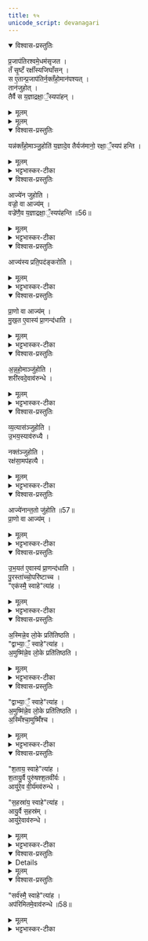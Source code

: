 ```yaml
---
title: १५
unicode_script: devanagari
---
```


<details open><summary>विश्वास-प्रस्तुतिः</summary>

प्र॒जाप॑तिरश्वमे॒धम॑सृजत ।  
तँ सृ॒ष्टँ रक्षाँ॑स्यजिघाँसन् ।  
स ए॒तान्प्र॒जाप॑तिर्न॒क्तँहो॒मान॑पश्यत् ।  
तान॑जुहोत् ।  
तैर्वै स य॒ज्ञाद्रक्षा॒ँ॒स्यपा॑हन् ।  
</details>

<details><summary>मूलम्</summary>

प्र॒जाप॑तिरश्वमे॒धम॑सृजत ।  
तँ सृ॒ष्टँ रक्षाँ॑स्यजिघाँसन् ।  
स ए॒तान्प्र॒जाप॑तिर्न॒क्तँहो॒मान॑पश्यत् ।  
तान॑जुहोत् ।  
तैर्वै स य॒ज्ञाद्रक्षा॒ँ॒स्यपा॑हन् ।  
</details>


<details><summary>मूलम्</summary>

यन्न॑क्तँहो॒माञ्जु॒होति॑ ।  
य॒ज्ञादे॒व तैर्यज॑मानो॒ रक्षा॒ँ॒स्यप॑ हन्ति ।  
</details>

<details open><summary>विश्वास-प्रस्तुतिः</summary>

यन्न॑क्तँहो॒माञ्जु॒होति॑  य॒ज्ञादे॒व तैर्यज॑मानो॒ रक्षा॒ँ॒स्यप॑ हन्ति ।  
</details>

<details><summary>मूलम्</summary>

यन्न॑क्तँहो॒माञ्जु॒होति॑  य॒ज्ञादे॒व तैर्यज॑मानो॒ रक्षा॒ँ॒स्यप॑ हन्ति ।  
</details>

<details><summary>भट्टभास्कर-टीका</summary>

1प्रजापतिरश्वमेधमित्यादि ॥ गतम् ।  
</details>

<details open><summary>विश्वास-प्रस्तुतिः</summary>

आज्ये॑न जुहोति ।  
वज्रो॒ वा आज्य॑म् ।  
वज्रे॑णै॒व य॒ज्ञाद्रक्षा॒ँ॒स्यप॑हन्ति ॥56॥  
</details>

<details><summary>मूलम्</summary>

आज्ये॑न जुहोति ।  
वज्रो॒ वा आज्य॑म् ।  
वज्रे॑णै॒व य॒ज्ञाद्रक्षा॒ँ॒स्यप॑हन्ति ॥56॥  
</details>

<details><summary>भट्टभास्कर-टीका</summary>

वज्रो वा इति । अनिष्टनिवारणसाधनत्वसाम्यात् ।  
</details>

<details open><summary>विश्वास-प्रस्तुतिः</summary>

आज्य॑स्य प्रति॒पद॑ङ्करोति ।  
</details>

<details><summary>मूलम्</summary>

आज्य॑स्य प्रति॒पद॑ङ्करोति ।  
</details>

<details><summary>भट्टभास्कर-टीका</summary>

प्रतिपदं उपक्रमं आज्यस्य करोति जुहोति प्रथमं आज्यस्य करोति । प्रथममनुवाकमित्येके । प्रत्यनुवाकं प्रथमाहुतिमित्यन्ये ।  
</details>

<details open><summary>विश्वास-प्रस्तुतिः</summary>

प्रा॒णो वा आज्य॑म् ।  
मु॒ख॒त ए॒वास्य॑ प्रा॒णन्द॑धाति ।  
</details>

<details><summary>मूलम्</summary>

प्रा॒णो वा आज्य॑म् ।  
मु॒ख॒त ए॒वास्य॑ प्रा॒णन्द॑धाति ।  
</details>

<details><summary>भट्टभास्कर-टीका</summary>

प्राणो वा इति । तत्स्थितिहेतुत्वात् ।  
</details>

<details open><summary>विश्वास-प्रस्तुतिः</summary>

अ॒न्न॒हो॒माञ्जु॑होति ।  
शरी॑रवदे॒वाव॑रुन्धे ।  
</details>

<details><summary>मूलम्</summary>

अ॒न्न॒हो॒माञ्जु॑होति ।  
शरी॑रवदे॒वाव॑रुन्धे ।  
</details>

<details><summary>भट्टभास्कर-टीका</summary>

शरीरवदिति । अन्नपरिणामत्वात् शरीरस्य, शरीरवत् सर्वं वस्तु गवादिकं लभते ।  
</details>

<details open><summary>विश्वास-प्रस्तुतिः</summary>

व्य॒त्यास॑ञ्जुहोति ।  
उ॒भय॒स्याव॑रुध्यै ।  

नक्त॑ञ्जुहोति ।  
रक्ष॑सा॒मप॑हत्यै ।  
</details>

<details><summary>मूलम्</summary>

व्य॒त्यास॑ञ्जुहोति ।  
उ॒भय॒स्याव॑रुध्यै ।  

नक्त॑ञ्जुहोति ।  
रक्ष॑सा॒मप॑हत्यै ।  
</details>

<details><summary>भट्टभास्कर-टीका</summary>

व्यत्यासमिति । व्यत्यस्य व्यत्यस्य आज्यं अन्नं आज्यं अन्नमिति । अयुजोऽनुवाकान् प्रथमादिनवमान्तान् आज्येन । युजस्तु द्वितीयादिदशमान्तानन्नेन ।  
</details>

<details open><summary>विश्वास-प्रस्तुतिः</summary>

आज्ये॑नान्त॒तो जु॑होति ॥57॥  
प्रा॒णो वा आज्य॑म् ।  
</details>

<details><summary>मूलम्</summary>

आज्ये॑नान्त॒तो जु॑होति ॥57॥  
प्रा॒णो वा आज्य॑म् ।  
</details>

<details><summary>भट्टभास्कर-टीका</summary>

अन्तत इति । अन्त्यानुवाकमित्येके । सर्वस्मा इत्येतत् प्रत्यनुवाकमित्यन्ये । 'उषसे स्वाहा व्युष्ट्यै स्वाहा' इत्यतः प्रागित्यपरे ।  
</details>

<details open><summary>विश्वास-प्रस्तुतिः</summary>

उ॒भ॒यत॑ ए॒वास्य॑ प्रा॒णन्द॑धाति ।  
पु॒रस्ता॑च्चो॒परि॑ष्टाच्च ।  
"एक॑स्मै॒ स्वाहे"त्या॑ह ।  
</details>

<details><summary>मूलम्</summary>

उ॒भ॒यत॑ ए॒वास्य॑ प्रा॒णन्द॑धाति ।  
पु॒रस्ता॑च्चो॒परि॑ष्टाच्च ।  
"एक॑स्मै॒ स्वाहे"त्या॑ह ।  
</details>

<details><summary>भट्टभास्कर-टीका</summary>

उभयत इति । आदावन्ते च आज्यस्य होमात् ।  
</details>

<details open><summary>विश्वास-प्रस्तुतिः</summary>

अ॒स्मिन्ने॒व लो॒के प्रति॑तिष्ठति ।  
"द्वाभ्या॒ँ॒ स्वाहे"त्या॑ह ।  
अ॒मुष्मि॑न्ने॒व लो॒के प्रति॑तिष्ठति ।  
</details>

<details><summary>मूलम्</summary>

अ॒स्मिन्ने॒व लो॒के प्रति॑तिष्ठति ।  
"द्वाभ्या॒ँ॒ स्वाहे"त्या॑ह ।  
अ॒मुष्मि॑न्ने॒व लो॒के प्रति॑तिष्ठति ।  
</details>

<details><summary>भट्टभास्कर-टीका</summary>

अस्मिन् इति । प्राथम्यात् प्रथमेनायुग्महोमेन मनुष्यलोके प्रतितिष्ठति । द्वितीयत्वात् द्वितीयेन युग्महोमेन अमुष्मिन् स्वर्गादिलोके प्रतितिष्ठति । उपलक्षणे चैते युग्मायुग्मसंख्यानाम् ।  
</details>

<details open><summary>विश्वास-प्रस्तुतिः</summary>

"द्वाभ्या॒ँ॒ स्वाहे"त्या॑ह ।  
अ॒मुष्मि॑न्ने॒व लो॒के प्रति॑तिष्ठति ।  
अ॒स्मिँश्चा॒मुष्मिँ॑श्च ।  
</details>

<details><summary>मूलम्</summary>

"द्वाभ्या॒ँ॒ स्वाहे"त्या॑ह ।  
अ॒मुष्मि॑न्ने॒व लो॒के प्रति॑तिष्ठति ।  
अ॒स्मिँश्चा॒मुष्मिँ॑श्च ।  
</details>

<details><summary>भट्टभास्कर-टीका</summary>

किमन्यतरलोकप्रतिष्ठैव? नेत्याह - उभयोरेवेति । उभयसंख्याहोमेन उभयलोकप्रीतष्ठेति भावः ॥
</details>

<details open><summary>विश्वास-प्रस्तुतिः</summary>

"श॒ताय॒ स्वाहे"त्या॑ह ।  
श॒तायु॒र्वै पुरु॑षश्श॒तवी॑र्यः ।  
आयु॑रे॒व वी॒र्य॑मव॑रुन्धे ।  

"स॒हस्रा॑य॒ स्वाहे"त्या॑ह ।  
आयु॒र्वै स॒हस्र॑म् ।  
आयु॑रे॒वाव॑रुन्धे ।  
</details>

<details><summary>मूलम्</summary>

"श॒ताय॒ स्वाहे"त्या॑ह ।  
श॒तायु॒र्वै पुरु॑षश्श॒तवी॑र्यः ।  
आयु॑रे॒व वी॒र्य॑मव॑रुन्धे ।  

"स॒हस्रा॑य॒ स्वाहे"त्या॑ह ।  
आयु॒र्वै स॒हस्र॑म् ।  
आयु॑रे॒वाव॑रुन्धे ।  
</details>

<details><summary>भट्टभास्कर-टीका</summary>

2शतायुर्वा इति ॥ प्रत्यनुवाकं शतसंख्यान्वयात् शतसंख्ययोः पुरुषायुर्वीर्ययोर्लाभः ।  
</details>

<details open><summary>विश्वास-प्रस्तुतिः</summary>


<details>
</details>

<details><summary>मूलम्</summary>


<details>
</details>

<summary>भट्टभास्कर-टीका</summary>

आयुर्वा इति । एवं एकस्मा इत्यारभ्य नवभिरनुवाकैः सहस्रान्ताः संख्याः हुताः । बहुप्रकारत्वात् सहस्रमित्यायुरुच्यते । सर्वं अभिमतं आयुर्लभते सहस्रावधिकमिति यावत् ।  
</details>

<details open><summary>विश्वास-प्रस्तुतिः</summary>

"सर्व॑स्मै॒ स्वाहे"त्या॑ह ।  
अप॑रिमितमे॒वाव॑रुन्धे ॥58॥  
</details>

<details><summary>मूलम्</summary>

"सर्व॑स्मै॒ स्वाहे"त्या॑ह ।  
अप॑रिमितमे॒वाव॑रुन्धे ॥58॥  
</details>

<details><summary>भट्टभास्कर-टीका</summary>

अपरिमितमिति । इदं अस्यायुरिति यन्नियतं ततोऽप्यधिकं लभते ॥


इति तैत्तिरीयब्राह्मणे तृतीये अष्टके अष्टमे प्रपाठके अश्वमेधे प्रथमे पञ्चदशोऽनुवाकः ॥  

</details>

